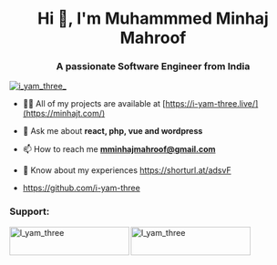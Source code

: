 <h1 align="center">Hi 👋, I'm Muhammmed Minhaj Mahroof</h1>
<h3 align="center">A passionate Software Engineer from India</h3>

<p align="left"> <a href="https://twitter.com/i_yam_three_" target="blank"><img src="https://img.shields.io/twitter/follow/i_yam_three_?logo=twitter&style=for-the-badge" alt="i_yam_three_" /></a> </p>

- 👨‍💻 All of my projects are available at [https://i-yam-three.live/](https://minhajt.com/)

- 💬 Ask me about **react, php, vue and wordpress**

- 📫 How to reach me **mminhajmahroof@gmail.com**

- 📄 Know about my experiences https://shorturl.at/adsvF

- https://github.com/i-yam-three

<h3 align="left">Support:</h3>
<p><a href="https://www.buymeacoffee.com/I_yam_three"> <img align="left" src="https://cdn.buymeacoffee.com/buttons/v2/default-yellow.png" height="50" width="210" alt="I_yam_three" /></a><a href="https://ko-fi.com/I_yam_three"> <img align="left" src="https://cdn.ko-fi.com/cdn/kofi3.png?v=3" height="50" width="210" alt="I_yam_three" /></a></p><br><br>
